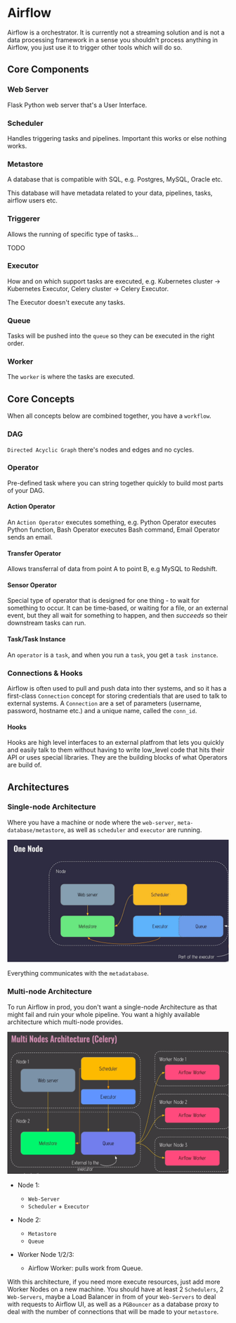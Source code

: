 # Airflow

Airflow is a orchestrator. It is currently not a streaming solution and is not a data processing framework in a sense you shouldn't process anything in Airflow, you just use it to trigger other tools which will do so.


## Core Components

### Web Server

Flask Python web server that's a User Interface.

### Scheduler

Handles triggering tasks and pipelines. Important this works or else nothing works. 

### Metastore

A database that is compatible with SQL, e.g. Postgres, MySQL, Oracle etc. 

This database will have metadata related to your data, pipelines, tasks, airflow users etc.

### Triggerer

Allows the running of specific type of tasks...

TODO

### Executor

How and on which support tasks are executed, e.g. Kubernetes cluster -> Kubernetes Executor,
Celery cluster -> Celery Executor. 

The Executor doesn't execute any tasks. 

### Queue

Tasks will be pushed into the `queue` so they can be executed in the right order.

### Worker

The `worker` is where the tasks are executed. 

## Core Concepts

When all concepts below are combined together, you have a `workflow`.

### DAG

`Directed Acyclic Graph` there's nodes and edges and no cycles. 

### Operator

Pre-defined task where you can string together quickly to build most parts of your DAG.

#### Action Operator

An `Action Operator` executes something, e.g. Python Operator executes Python function, Bash Operator executes Bash command, Email Operator sends an email.  

#### Transfer Operator

Allows transferral of data from point A to point B, e.g MySQL to Redshift.

#### Sensor Operator

Special type of operator that is designed for one thing - to wait for something to occur. It can be time-based, or waiting for a file, or an external event, but they all wait for something to happen, and then *succeeds* so their downstream tasks can run. 

#### Task/Task Instance

An `operator` is a `task`, and when you run a `task`, you get a `task instance`.

### Connections & Hooks

Airflow is often used to pull and push data into ther systems, and so it has a first-class `Connection` concept for storing credentials that are used to talk to external systems. A `Connection` are a set of parameters (username, password, hostname etc.) and a unique name, called the `conn_id`.

#### Hooks

Hooks are high level interfaces to an external platfrom that lets you quickly and easily talk to them without having to write low_level code that hits their API or uses special libraries. They are the building blocks of what Operators are build of. 

## Architectures

### Single-node Architecture

Where you have a machine or node where the `web-server`, `meta-database/metastore`, as well as `scheduler` and `executor` are running.

![single_node](../Images/single_node.png)

Everything communicates with the `metadatabase`.

### Multi-node Architecture

To run Airflow in prod, you don't want a single-node Architecture as that might fail and ruin your whole pipeline. You want a highly available architecture which multi-node provides. 

![multi_node](../Images/multi_node.png)

- Node 1:
    - `Web-Server`
    - `Scheduler` + `Executor`

- Node 2:
    - `Metastore`
    - `Queue`

- Worker Node 1/2/3:
    - Airflow Worker: pulls work from Queue. 

With this architecture, if you need more execute resources, just add more Worker Nodes on a new machine. You should have at least 2 `Schedulers`, 2 `Web-Servers`, maybe a Load Balancer in from of your `Web-Servers` to deal with requests to Airflow UI, as well as a `PGBouncer` as a database proxy to deal with the number of connections that will be made to your `metastore`.

